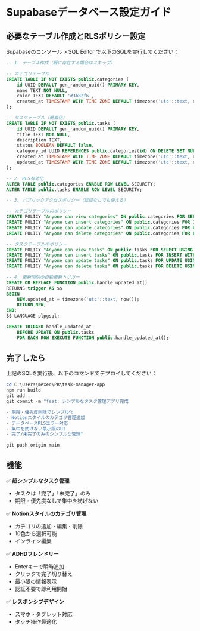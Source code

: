 # Supabaseデータベース設定ガイド

## 必要なテーブル作成とRLSポリシー設定

Supabaseのコンソール > SQL Editor で以下のSQLを実行してください：

```sql
-- 1. テーブル作成（既に存在する場合はスキップ）

-- カテゴリテーブル
CREATE TABLE IF NOT EXISTS public.categories (
    id UUID DEFAULT gen_random_uuid() PRIMARY KEY,
    name TEXT NOT NULL,
    color TEXT DEFAULT '#3b82f6',
    created_at TIMESTAMP WITH TIME ZONE DEFAULT timezone('utc'::text, now()) NOT NULL
);

-- タスクテーブル（簡素化）
CREATE TABLE IF NOT EXISTS public.tasks (
    id UUID DEFAULT gen_random_uuid() PRIMARY KEY,
    title TEXT NOT NULL,
    description TEXT,
    status BOOLEAN DEFAULT false,
    category_id UUID REFERENCES public.categories(id) ON DELETE SET NULL,
    created_at TIMESTAMP WITH TIME ZONE DEFAULT timezone('utc'::text, now()) NOT NULL,
    updated_at TIMESTAMP WITH TIME ZONE DEFAULT timezone('utc'::text, now()) NOT NULL
);

-- 2. RLS有効化
ALTER TABLE public.categories ENABLE ROW LEVEL SECURITY;
ALTER TABLE public.tasks ENABLE ROW LEVEL SECURITY;

-- 3. パブリックアクセスポリシー（認証なしでも使える）

-- カテゴリテーブルのポリシー
CREATE POLICY "Anyone can view categories" ON public.categories FOR SELECT USING (true);
CREATE POLICY "Anyone can insert categories" ON public.categories FOR INSERT WITH CHECK (true);
CREATE POLICY "Anyone can update categories" ON public.categories FOR UPDATE USING (true);
CREATE POLICY "Anyone can delete categories" ON public.categories FOR DELETE USING (true);

-- タスクテーブルのポリシー
CREATE POLICY "Anyone can view tasks" ON public.tasks FOR SELECT USING (true);
CREATE POLICY "Anyone can insert tasks" ON public.tasks FOR INSERT WITH CHECK (true);
CREATE POLICY "Anyone can update tasks" ON public.tasks FOR UPDATE USING (true);
CREATE POLICY "Anyone can delete tasks" ON public.tasks FOR DELETE USING (true);

-- 4. 更新時刻の自動更新トリガー
CREATE OR REPLACE FUNCTION public.handle_updated_at()
RETURNS trigger AS $$
BEGIN
    NEW.updated_at = timezone('utc'::text, now());
    RETURN NEW;
END;
$$ LANGUAGE plpgsql;

CREATE TRIGGER handle_updated_at 
    BEFORE UPDATE ON public.tasks
    FOR EACH ROW EXECUTE FUNCTION public.handle_updated_at();
```

## 完了したら

上記のSQLを実行後、以下のコマンドでデプロイしてください：

```powershell
cd C:\Users\mexer\PR\task-manager-app
npm run build
git add .
git commit -m "feat: シンプルなタスク管理アプリ完成

- 期限・優先度削除でシンプル化
- Notionスタイルのカテゴリ管理追加
- データベースRLSエラー対応
- 集中を妨げない最小限のUI
- 完了/未完了のみのシンプルな管理"

git push origin main
```

## 機能

✅ **超シンプルなタスク管理**
- タスクは「完了」「未完了」のみ
- 期限・優先度なしで集中を妨げない

✅ **Notionスタイルのカテゴリ管理**
- カテゴリの追加・編集・削除
- 10色から選択可能
- インライン編集

✅ **ADHDフレンドリー**
- Enterキーで瞬時追加
- クリックで完了切り替え
- 最小限の情報表示
- 認証不要で即利用開始

✅ **レスポンシブデザイン**
- スマホ・タブレット対応
- タッチ操作最適化